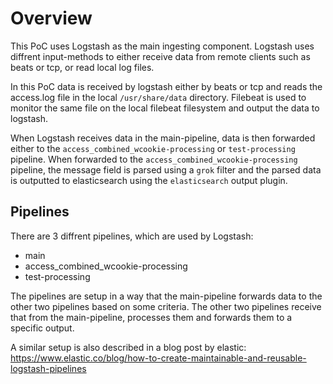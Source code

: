 # Overview
This PoC uses Logstash as the main ingesting component.
Logstash uses diffrent input-methods to either receive data from remote clients such as beats or tcp, or read local log files.

In this PoC data is received by logstash either by beats or tcp and reads the access.log file in the local `/usr/share/data` directory.
Filebeat is used to monitor the same file on the local filebeat filesystem and output the data to logstash.

When Logstash receives data in the main-pipeline, data is then forwarded either to the `access_combined_wcookie-processing` or `test-processing` pipeline.
When forwarded to the `access_combined_wcookie-processing` pipeline, the message field is parsed using a `grok` filter and the parsed data is outputted to elasticsearch using the `elasticsearch` output plugin.

## Pipelines
There are 3 diffrent pipelines, which are used by Logstash:
- main
- access_combined_wcookie-processing
- test-processing

The pipelines are setup in a way that the main-pipeline forwards data to the other two pipelines based on some criteria.
The other two pipelines receive that from the main-pipeline, processes them and forwards them to a specific output.

A similar setup is also described in a blog post by elastic: https://www.elastic.co/blog/how-to-create-maintainable-and-reusable-logstash-pipelines
